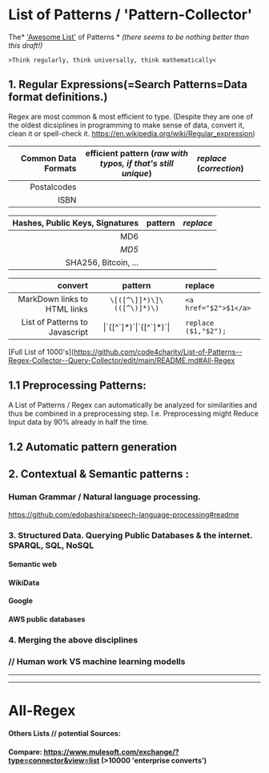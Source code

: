 # List of Patterns / 'Pattern-Collector' 
The* ['Awesome List'](https://github.com/sindresorhus/awesome#contents) of Patterns        \* _(there seems to be nothing better than this draft!)_

 `>Think regularly, think universally, think mathematically<`

## 1. **Reg**ular **Ex**pressions(=Search Patterns=Data format definitions.) 
Regex are most common & most efficient to type. (Despite they are one of the oldest dicsiplines in programming to make sense of data, convert it, clean it or spell-check it. https://en.wikipedia.org/wiki/Regular_expression)

| Common Data Formats | efficient pattern (*raw with typos, if that's still unique*) | *replace* (*correction*) |
| --: | :-: | :--|  
|Postalcodes |||
|ISBN |||

| Hashes, Public Keys, Signatures | pattern | *replace* |
| --: | :-: | :--|  
| MD6 |||
| *MD5*|||
| SHA256, Bitcoin, ... |||

| convert | pattern | replace |
| --: | :-: | :--|  
MarkDown links to HTML links |`\[([^\]]*)\]\(([^\)]*)\)`|`<a href="$2">$1</a>`|
List of Patterns to Javascript |\|\`([^\`]\*)\`\|\`([^\`]\*)\`\||`replace ($1,"$2");`|

[Full List of 1000's](https://github.com/code4charity/List-of-Patterns--Regex-Collector--Query-Collector/edit/main/README.md#All-Regex

## 1.1 Preprocessing Patterns: 
A List of Patterns / Regex can automatically be analyzed for similarities and thus be combined in a preprocessing step. 
I.e. Preprocessing might Reduce Input data by 90% already in half the time. 

## 1.2 Automatic pattern generation

## 2. Contextual & Semantic patterns :
### Human Grammar / Natural language processing. 
https://github.com/edobashira/speech-language-processing#readme

### 3. Structured Data. Querying Public Databases & the internet. SPARQL, SQL, NoSQL

#### Semantic web
#### WikiData
#### Google 
#### AWS public databases

### 4. Merging the above disciplines      

### // Human work VS machine learning modells

----
----

# All-Regex
#### Others Lists  // potential Sources: 
#### Compare:  https://www.mulesoft.com/exchange/?type=connector&view=list   (>10000 'enterprise converts')
